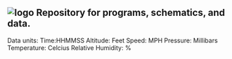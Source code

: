 ![logo](https://raw.githubusercontent.com/txjacob/Starduster-II/master/patch.jpg)
Repository for programs, schematics, and data.
---
Data units:
Time:HHMMSS
Altitude: Feet
Speed: MPH
Pressure: Millibars
Temperature: Celcius
Relative Humidity: %

